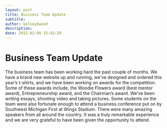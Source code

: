 ```yaml
---
layout: post
title: Business Team Update
subtitle:
author: kelseybwood
description:
date: 2015-02-09 15:42:29
---
```


# Business Team Update

The business team has been working hard the past couple of months. We have a brand new website up and running, we've designed and ordered this year’s t-shirts, and we have been working on awards for the competition. Some of these awards include, the Woodie Flowers award (best mentor award), Entrepreneurship award, and the Chairman’s award. We've been writing essays, shooting video and taking pictures. Some students on the team were also fortunate enough to attend a business conference put on by Southwest Michigan First at Wings Stadium. There were many amazing speakers from all around the country. It was a truly remarkable experience and we are very grateful to have been given the opportunity to attend.
